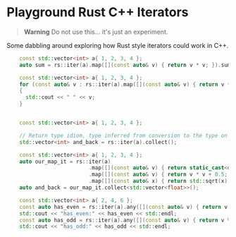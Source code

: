 # Playground Rust C++ Iterators


> **Warning**
> Do not use this... it's just an experiment.


Some dabbling around exploring how Rust style iterators could work in C++.

```cpp
    const std::vector<int> a{ 1, 2, 3, 4 };
    auto sum = rs::iter(a).map([](const auto& v) { return v * v; }).sum();
```

```cpp
    const std::vector<int> a{ 1, 2, 3, 4 };
    for (const auto& v : rs::iter(a).map([](const auto& v) { return v * v; }))
    {
      std::cout << " " << v;
    }
```

```cpp

    const std::vector<int> a{ 1, 2, 3, 4 };

    // Return type idiom, type inferred from conversion to the type on the left
    std::vector<int> and_back = rs::iter(a).collect();
```

```cpp
    const std::vector<int> a{ 1, 2, 3, 4 };
    auto our_map_it = rs::iter(a)
                          .map([](const auto& v) { return static_cast<double>(v); })
                          .map([](const auto& v) { return v * v + 0.5; })
                          .map([](const auto& x) { return std::sqrt(x); });
    auto and_back = our_map_it.collect<std::vector<float>>();
```

```cpp
    const std::vector<int> a{ 2, 4, 6 };
    const auto has_even = rs::iter(a).any([](const auto& v) { return v % 2 == 0; });
    std::cout << "has_even:" << has_even << std::endl;
    const auto has_odd = rs::iter(a).any([](const auto& v) { return v % 2 != 0; });
    std::cout << "has_odd:" << has_odd << std::endl;
```